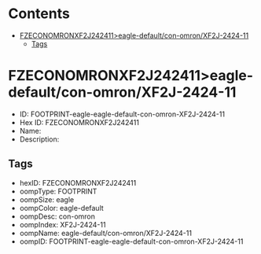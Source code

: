 



Contents
========

* [FZECONOMRONXF2J242411>eagle-default/con-omron/XF2J-2424-11](#fzeconomronxf2j242411eagle-defaultcon-omronxf2j-2424-11)
	* [Tags](#tags)

# FZECONOMRONXF2J242411>eagle-default/con-omron/XF2J-2424-11

- ID: FOOTPRINT-eagle-eagle-default-con-omron-XF2J-2424-11
- Hex ID: FZECONOMRONXF2J242411
- Name: 
- Description: 

## Tags

- hexID: FZECONOMRONXF2J242411
- oompType: FOOTPRINT
- oompSize: eagle
- oompColor: eagle-default
- oompDesc: con-omron
- oompIndex: XF2J-2424-11
- oompName: eagle-default/con-omron/XF2J-2424-11
- oompID: FOOTPRINT-eagle-eagle-default-con-omron-XF2J-2424-11
